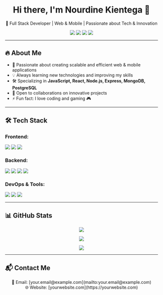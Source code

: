 <h1 align="center">Hi there, I'm Nourdine Kientega 👋</h1>

<p align="center">
  🚀 Full Stack Developer | Web & Mobile | Passionate about Tech & Innovation
</p>

<p align="center">
  <a href="https://yourwebsite.com"><img src="https://img.shields.io/badge/Portfolio-%2312100E.svg?&style=for-the-badge&logo=firefox&logoColor=white"/></a>
  <a href="mailto:your.email@example.com"><img src="https://img.shields.io/badge/Email-D14836?style=for-the-badge&logo=gmail&logoColor=white"/></a>
  <a href="https://linkedin.com/in/yourprofile"><img src="https://img.shields.io/badge/LinkedIn-%230077B5.svg?&style=for-the-badge&logo=linkedin&logoColor=white"/></a>
  <a href="https://twitter.com/yourhandle"><img src="https://img.shields.io/badge/Twitter-%231DA1F2.svg?&style=for-the-badge&logo=twitter&logoColor=white"/></a>
</p>

---

## 🔥 About Me
- 🎯 Passionate about creating scalable and efficient web & mobile applications
- 💡 Always learning new technologies and improving my skills
- 🛠️ Specializing in **JavaScript, React, Node.js, Express, MongoDB, PostgreSQL**
- 💬 Open to collaborations on innovative projects
- ⚡ Fun fact: I love coding and gaming 🎮

---

## 🛠️ Tech Stack

### Frontend:
<p align="left">
  <img src="https://img.shields.io/badge/React-%2361DAFB.svg?&style=for-the-badge&logo=react&logoColor=white" />
  <img src="https://img.shields.io/badge/Next.js-%23000000.svg?&style=for-the-badge&logo=next.js&logoColor=white" />
  <img src="https://img.shields.io/badge/TailwindCSS-%2306B6D4.svg?&style=for-the-badge&logo=tailwindcss&logoColor=white" />
</p>

### Backend:
<p align="left">
  <img src="https://img.shields.io/badge/Node.js-%23339933.svg?&style=for-the-badge&logo=node.js&logoColor=white" />
  <img src="https://img.shields.io/badge/Express.js-%23000000.svg?&style=for-the-badge&logo=express&logoColor=white" />
  <img src="https://img.shields.io/badge/PostgreSQL-%23336791.svg?&style=for-the-badge&logo=postgresql&logoColor=white" />
  <img src="https://img.shields.io/badge/MongoDB-%2347A248.svg?&style=for-the-badge&logo=mongodb&logoColor=white" />
</p>

### DevOps & Tools:
<p align="left">
  <img src="https://img.shields.io/badge/Docker-%232496ED.svg?&style=for-the-badge&logo=docker&logoColor=white" />
  <img src="https://img.shields.io/badge/Git-%23F05032.svg?&style=for-the-badge&logo=git&logoColor=white" />
  <img src="https://img.shields.io/badge/GitHub-%23181717.svg?&style=for-the-badge&logo=github&logoColor=white" />
</p>

---

## 📊 GitHub Stats
<p align="center">
  <img src="https://github-readme-stats.vercel.app/api?username=yourusername&show_icons=true&theme=radical" />
</p>
<p align="center">
  <img src="https://github-readme-streak-stats.herokuapp.com/?user=yourusername&theme=radical" />
</p>
<p align="center">
  <img src="https://github-readme-stats.vercel.app/api/top-langs/?username=yourusername&layout=compact&theme=radical" />
</p>

---

## 📬 Contact Me
<p align="center">
  📩 Email: [your.email@example.com](mailto:your.email@example.com)
  <br/>
  🌐 Website: [yourwebsite.com](https://yourwebsite.com)
</p>
